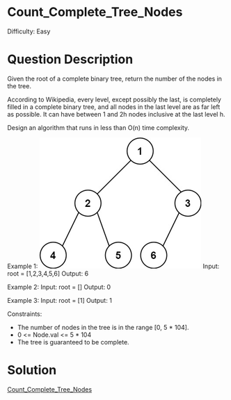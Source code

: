 
# Count_Complete_Tree_Nodes

Difficulty: Easy

# Question Description

Given the root of a complete binary tree, return the number of the nodes in the tree.

According to Wikipedia, every level, except possibly the last, is completely filled in a complete binary tree, and all nodes in the last level are as far left as possible. It can have between 1 and 2h nodes inclusive at the last level h.

Design an algorithm that runs in less than O(n) time complexity.

Example 1:
![alt text](image.png)
Input: root = [1,2,3,4,5,6]
Output: 6

Example 2:
Input: root = []
Output: 0

Example 3:
Input: root = [1]
Output: 1

Constraints:

- The number of nodes in the tree is in the range [0, 5 * 104].
- 0 <= Node.val <= 5 * 104
- The tree is guaranteed to be complete.

# Solution

[Count_Complete_Tree_Nodes]([222]Count_Complete_Tree_Nodes.py)

    